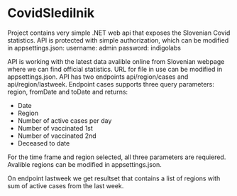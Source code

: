 # CovidSledilnik
Project contains very simple .NET web api that exposes the Slovenian Covid statistics.
API is protected with simple authorization, which can be modified in appsettings.json:
username: admin
password: indigolabs

API is working with the latest data avalible online from Slovenian webpage where we can find official statistics.
URL for file in use can be modified in appsettings.json.
API has two endpoints api/region/cases and api/region/lastweek.
Endpoint cases supports three query parameters: region, fromDate and toDate and returns:
- Date
- Region
- Number of active cases per day
- Number of vaccinated 1st
- Number of vaccinated 2nd
- Deceased to date

For the time frame and region selected, all three parameters are requiered.
Avalible regions can be modified in appsettings.json.

On endpoint lastweek we get resultset that contains a list of regions with sum of active cases from the last week.
